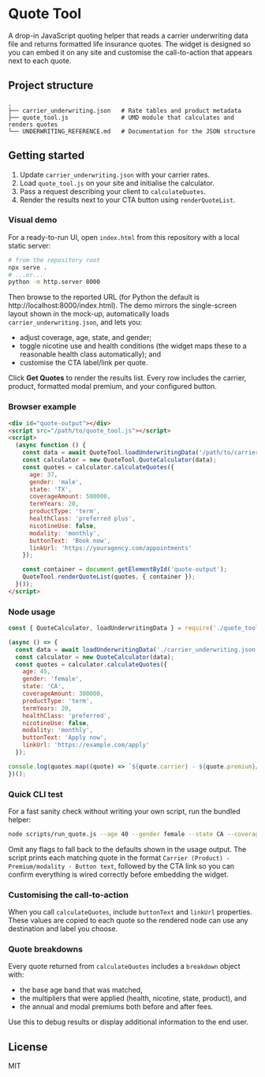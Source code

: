 # Quote Tool

A drop-in JavaScript quoting helper that reads a carrier underwriting data file and returns formatted life insurance quotes. The widget is designed so you can embed it on any site and customise the call-to-action that appears next to each quote.

## Project structure

```
.
├── carrier_underwriting.json   # Rate tables and product metadata
├── quote_tool.js               # UMD module that calculates and renders quotes
└── UNDERWRITING_REFERENCE.md   # Documentation for the JSON structure
```

## Getting started

1. Update `carrier_underwriting.json` with your carrier rates.
2. Load `quote_tool.js` on your site and initialise the calculator.
3. Pass a request describing your client to `calculateQuotes`.
4. Render the results next to your CTA button using `renderQuoteList`.

### Visual demo

For a ready-to-run UI, open `index.html` from this repository with a local static server:

```bash
# from the repository root
npx serve .
# ...or...
python -m http.server 8000
```

Then browse to the reported URL (for Python the default is http://localhost:8000/index.html). The demo mirrors the single-screen layout shown in the mock-up, automatically loads `carrier_underwriting.json`, and lets you:

* adjust coverage, age, state, and gender;
* toggle nicotine use and health conditions (the widget maps these to a reasonable health class automatically); and
* customise the CTA label/link per quote.

Click **Get Quotes** to render the results list. Every row includes the carrier, product, formatted modal premium, and your configured button.
### Browser example

```html
<div id="quote-output"></div>
<script src="/path/to/quote_tool.js"></script>
<script>
  (async function () {
    const data = await QuoteTool.loadUnderwritingData('/path/to/carrier_underwriting.json');
    const calculator = new QuoteTool.QuoteCalculator(data);
    const quotes = calculator.calculateQuotes({
      age: 37,
      gender: 'male',
      state: 'TX',
      coverageAmount: 500000,
      termYears: 20,
      productType: 'term',
      healthClass: 'preferred plus',
      nicotineUse: false,
      modality: 'monthly',
      buttonText: 'Book now',
      linkUrl: 'https://youragency.com/appointments'
    });

    const container = document.getElementById('quote-output');
    QuoteTool.renderQuoteList(quotes, { container });
  }());
</script>
```

### Node usage

```js
const { QuoteCalculator, loadUnderwritingData } = require('./quote_tool.js');

(async () => {
  const data = await loadUnderwritingData('./carrier_underwriting.json');
  const calculator = new QuoteCalculator(data);
  const quotes = calculator.calculateQuotes({
    age: 45,
    gender: 'female',
    state: 'CA',
    coverageAmount: 300000,
    productType: 'term',
    termYears: 20,
    healthClass: 'preferred',
    nicotineUse: false,
    modality: 'monthly',
    buttonText: 'Apply now',
    linkUrl: 'https://example.com/apply'
  });

console.log(quotes.map((quote) => `${quote.carrier} - ${quote.premium}/${quote.modality}`));
})();
```

### Quick CLI test

For a fast sanity check without writing your own script, run the bundled helper:

```bash
node scripts/run_quote.js --age 40 --gender female --state CA --coverage 300000 --term 20 --health "preferred" --button "Book now" --link "https://example.com/book"
```

Omit any flags to fall back to the defaults shown in the usage output. The script prints each matching quote in the format `Carrier (Product) - Premium/modality - Button text`, followed by the CTA link so you can confirm everything is wired correctly before embedding the widget.

### Customising the call-to-action

When you call `calculateQuotes`, include `buttonText` and `linkUrl` properties. These values are copied to each quote so the rendered node can use any destination and label you choose.

### Quote breakdowns

Every quote returned from `calculateQuotes` includes a `breakdown` object with:

* the base age band that was matched,
* the multipliers that were applied (health, nicotine, state, product), and
* the annual and modal premiums both before and after fees.

Use this to debug results or display additional information to the end user.

## License

MIT

